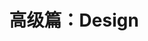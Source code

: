 ---
title: 高级篇：Design
icon: design
dir:
  order: 3
  collapsible: false
index: false
article: false
timeline: false
--- 